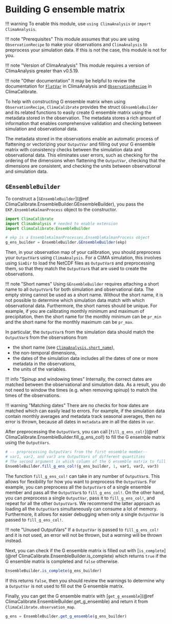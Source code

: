 # Building G ensemble matrix

!!! warning
    To enable this module, use `using ClimaAnalysis` or `import ClimaAnalysis`.

!!! note "Prerequisites"
    This module assumes that you are using `ObservationRecipe` to make your
    observations and `ClimaAnalysis` to preprocess your simulation data. If this
    is not the case, this module is not for you.

!!! note "Version of ClimaAnalysis"
    This module requires a version of ClimaAnalysis greater than v0.5.19.

!!! note "Other documentation"
    It may be helpful to review the documentation for
    [`FlatVar`](https://clima.github.io/ClimaAnalysis.jl/dev/flat/) in
    ClimaAnalysis and [`ObservationRecipe`](@ref) in ClimaCalibrate.

To help with constructing G ensemble matrix when using `ObservationRecipe`,
`ClimaCalibrate` provides the struct `GEnsembleBuilder` and its related
functions to easily create G ensemble matrix using the metadata stored in the
observation. The metadata stores a rich amount of information that enables
comprehensive validation and checking between simulation and
observational data.

The metadata stored in the observations enable an automatic process of
flattening or vectorizing your `OutputVar` and filling out your G ensemble
matrix with consistency checks between the simulation data and observational
data. This eliminates user errors, such as checking for the ordering of the
dimensions when flattening the `OutputVar`, checking that the dimensions are
consistent, and checking the units between observational and simulation data.

## `GEnsembleBuilder`

To construct a [`GEnsembleBuilder`](@ref ClimaCalibrate.EnsembleBuilder.GEnsembleBuilder),
you pass the `EKP.EnsembleKalmanProcess` object to the constructor.

```julia
import ClimaCalibrate
import ClimaAnalysis # needed to enable extension
import ClimaCalibrate.EnsembleBuilder

# ekp is a EnsembleKalmanProcesses.EnsembleKalmanProcess object
g_ens_builder = EnsembleBuilder.GEnsembleBuilder(ekp)
```

Then, in your observation map of your calibration, you should preprocess your
`OutputVar`s using `ClimaAnalysis`. For a CliMA simulation, this involves using
`SimDir` to load the NetCDF files as `OutputVar`s and preprocessing them, so
that they match the `OutputVar`s that are used to create the observations.

!!! note "Short names"
    Using `GEnsembleBuilder` requires attaching a short name to all `OutputVar`s
    for both simulation and observational data. The empty string cannot be used
    as a short name. Without the short name, it is not possible to determine
    which simulation data match with which observational data. Furthermore, the
    short names should be unique. For example, if you are calibrating monthly
    minimum and maximum of precipitation, then the short name for the monthly
    minimum can be `pr_min` and the short name for the monthly maximum can be
    `pr_max`.

In particular, the `OutputVar`s from the simulation data should match the
`OutputVar`s from the observations from
- the short name (see
  [`ClimaAnalysis.short_name`](https://clima.github.io/ClimaAnalysis.jl/dev/api/#ClimaAnalysis.Var.short_name)),
- the non-temporal dimensions,
- the dates of the simulation data includes all the dates of one or more
  metadata in the observations,
- the units of the variables.

!!! info "Spinup and windowing times"
    Internally, the correct dates are matched between the observational and
    simulation data. As a result, you do not need to window the times (e.g. when
    removing spinup) to match the times of the observations.

!!! warning "Matching dates"
    There are no checks for how dates are matched which can easily lead to
    errors. For example, if the simulation data contain monthly averages and
    metadata track seasonal averages, then no error is thrown, because all dates
    in `metadata` are in all the dates in `var`.

After preprocessing the `OutputVar`s, you can call
[`fill_g_ens_col!`](@ref ClimaCalibrate.EnsembleBuilder.fill_g_ens_col!) to fill
the G ensemble matrix using the `OutputVars`.

```julia
# -- preprocessing OutputVars from the first ensemble member--
# var1, var2, and var3 are OutputVars of different quantities
# The second argument is which column of the G ensemble matrix to fill out
EnsembleBuilder.fill_g_ens_col!(g_ens_builder, 1, var1, var2, var3)
```

The function `fill_g_ens_col!` can take in any number of `OutputVar`s. This
allows for flexibility for how you want to preprocess the `OutputVar`s. For
example, you can preprocess all the `OutputVar`s of a single ensemble member and
pass all the `OutputVar`s to `fill_g_ens_col!`. On the other hand, you can
preprocess a single `OutputVar`, pass it to `fill_g_ens_col!`, and repeat for
all the other `OutputVar`s. We recommend the latter approach as loading all the
`OutputVar`s simultaneously can consume a lot of memory. Furthermore, it allows
for easier debugging when only a single `OutputVar` is passed to
`fill_g_ens_col!`.

!!! note "Unused OutputVars"
    If a `OutputVar` is passed to `fill_g_ens_col!` and it is not used, an error
    will not be thrown, but a *warning* will be thrown instead.

Next, you can check if the G ensemble matrix is filled out with
[`is_complete`](@ref ClimaCalibrate.EnsembleBuilder.is_complete) which returns
`true` if the G ensemble matrix is completed and `false` otherwise.

```julia
EnsembleBuilder.is_complete(g_ens_builder)
```

If this returns `false`, then you should review the warnings to determine why a
`OutputVar` is not used to fill out the G ensemble matrix.

Finally, you can get the G ensemble matrix with
[`get_g_ensemble`](@ref ClimaCalibrate.EnsembleBuilder.get_g_ensemble) and
return it from `ClimaCalibrate.observation_map`.

```julia
g_ens = EnsembleBuilder.get_g_ensemble(g_ens_builder)
```
